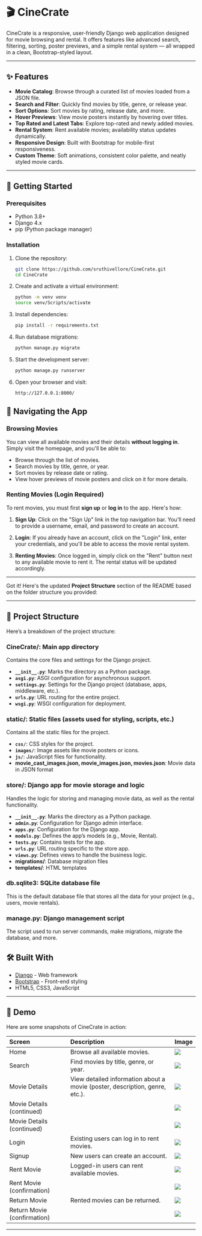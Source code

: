 # 🎬 CineCrate

CineCrate is a responsive, user-friendly Django web application designed for movie browsing and rental. It offers features like advanced search, filtering, sorting, poster previews, and a simple rental system — all wrapped in a clean, Bootstrap-styled layout.

---

## ✨ Features

* **Movie Catalog**: Browse through a curated list of movies loaded from a JSON file.
* **Search and Filter**: Quickly find movies by title, genre, or release year.
* **Sort Options**: Sort movies by rating, release date, and more.
* **Hover Previews**: View movie posters instantly by hovering over titles.
* **Top Rated and Latest Tabs**: Explore top-rated and newly added movies.
* **Rental System**: Rent available movies; availability status updates dynamically.
* **Responsive Design**: Built with Bootstrap for mobile-first responsiveness.
* **Custom Theme**: Soft animations, consistent color palette, and neatly styled movie cards.

---

## 🚀 Getting Started

### Prerequisites

* Python 3.8+
* Django 4.x
* pip (Python package manager)

### Installation

1. Clone the repository:

   ```bash
   git clone https://github.com/sruthivellore/CineCrate.git
   cd CineCrate
   ```

2. Create and activate a virtual environment:

   ```bash
   python -m venv venv
   source venv/Scripts/activate 
   ```

3. Install dependencies:

   ```bash
   pip install -r requirements.txt
   ```

4. Run database migrations:

   ```bash
   python manage.py migrate
   ```

5. Start the development server:

   ```bash
   python manage.py runserver
   ```

6. Open your browser and visit:

   ```
   http://127.0.0.1:8000/
   ```
## 🧭 Navigating the App

### **Browsing Movies**

You can view all available movies and their details **without logging in**. Simply visit the homepage, and you'll be able to:

* Browse through the list of movies.
* Search movies by title, genre, or year.
* Sort movies by release date or rating.
* View hover previews of movie posters and click on it for more details.

### **Renting Movies (Login Required)**

To rent movies, you must first **sign up** or **log in** to the app. Here's how:

1. **Sign Up**:
   Click on the "Sign Up" link in the top navigation bar. You'll need to provide a username, email, and password to create an account.

2. **Login**:
   If you already have an account, click on the "Login" link, enter your credentials, and you'll be able to access the movie rental system.

3. **Renting Movies**:
   Once logged in, simply click on the "Rent" button next to any available movie to rent it. The rental status will be updated accordingly.

---

Got it! Here's the updated **Project Structure** section of the README based on the folder structure you provided:

---

## 📁 Project Structure

Here’s a breakdown of the project structure:

### **CineCrate/**: Main app directory

Contains the core files and settings for the Django project.

* **`__init__.py`**: Marks the directory as a Python package.
* **`asgi.py`**: ASGI configuration for asynchronous support.
* **`settings.py`**: Settings for the Django project (database, apps, middleware, etc.).
* **`urls.py`**: URL routing for the entire project.
* **`wsgi.py`**: WSGI configuration for deployment.

### **static/**: Static files (assets used for styling, scripts, etc.)

Contains all the static files for the project.

* **`css/`**: CSS styles for the project.
* **`images/`**: Image assets like movie posters or icons.
* **`js/`**: JavaScript files for functionality.
* **movie\_cast\_images.json, movie\_images.json, movies.json**: Movie data in JSON format


### **store/**: Django app for movie storage and logic

Handles the logic for storing and managing movie data, as well as the rental functionality.

* **`__init__.py`**: Marks the directory as a Python package.
* **`admin.py`**: Configuration for Django admin interface.
* **`apps.py`**: Configuration for the Django app.
* **`models.py`**: Defines the app’s models (e.g., Movie, Rental).
* **`tests.py`**: Contains tests for the app.
* **`urls.py`**: URL routing specific to the store app.
* **`views.py`**: Defines views to handle the business logic.
* **migrations/**: Database migration files
* **templates/**: HTML templates

### **db.sqlite3**: SQLite database file

This is the default database file that stores all the data for your project (e.g., users, movie rentals).

### **manage.py**: Django management script

The script used to run server commands, make migrations, migrate the database, and more.

## 🛠️ Built With

* [Django](https://www.djangoproject.com/) - Web framework
* [Bootstrap](https://getbootstrap.com/) - Front-end styling
* HTML5, CSS3, JavaScript

---

## 📸 Demo

Here are some snapshots of CineCrate in action:

| Screen                      | Description                                                                 | Image                   |
| :-------------------------- | :-------------------------------------------------------------------------- | :---------------------- |
| Home                        | Browse all available movies.                                                | ![](demo_images/1.png)  |
| Search                      | Find movies by title, genre, or year.                                       | ![](demo_images/2.png)  |
| Movie Details               | View detailed information about a movie (poster, description, genre, etc.). | ![](demo_images/3.png)  |
| Movie Details (continued)   |                                                                             | ![](demo_images/4.png)  |
| Movie Details (continued)   |                                                                             | ![](demo_images/5.png)  |
| Login                       | Existing users can log in to rent movies.                                   | ![](demo_images/6.png)  |
| Signup                      | New users can create an account.                                            | ![](demo_images/7.png)  |
| Rent Movie                  | Logged-in users can rent available movies.                                  | ![](demo_images/8.png)  |
| Rent Movie (confirmation)   |                                                                             | ![](demo_images/9.png)  |
| Return Movie                | Rented movies can be returned.                                              | ![](demo_images/10.png) |
| Return Movie (confirmation) |                                                                             | ![](demo_images/11.png) |

---